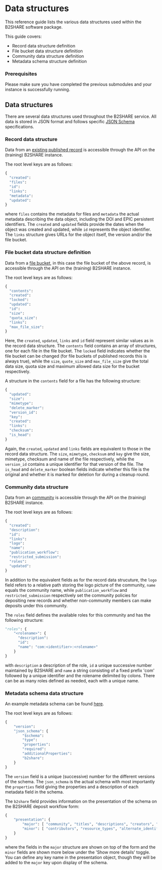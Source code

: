 # Data structures
This reference guide lists the various data structures used within the B2SHARE software package.

This guide covers:
- Record data structure definition
- File bucket data structure definition
- Community data structure definition
- Metadata schema structure definition

### Prerequisites
Please make sure you have completed the previous submodules and your instance is successfully running.

## Data structures
There are several data structures used throughout the B2SHARE service. All data is stored in JSON format and follows specific [JSON Schema](http://json-schema.org/) specifications.

### Record data structure
Data from an [existing published record](https://trng-b2share.eudat.eu/api/records/47077e3c4b9f4852a40709e338ad4620) is accessible through the API on the (training) B2SHARE instance.

The root level keys are as follows:

```python
{
  "created":
  "files":
  "id":
  "links":
  "metadata":
  "updated":
}
```

where `files` contains the metadata for files and `metadata` the actual metadata describing the data object, including the DOI and EPIC persistent identifiers. The `created` and `updated` fields provide the dates when the object was created and updated, while `id` represents the object identifier. The `links` structure gives URLs for the object itself, the version and/or the file bucket.

### File bucket data structure definition
Data from a [file bucket](https://trng-b2share.eudat.eu/api/files/2686d997-87e2-457f-996e-436bb55a84af), in this case the file bucket of the above record, is accessible through the API on the (training) B2SHARE instance.

The root level keys are as follows:

```python
{
  "contents":
  "created":
  "locked":
  "updated":
  "id":
  "size":
  "quota_size":
  "links":
  "max_file_size":
}
```

Here, the `created`, `updated`, `links` and `id` field represent similar values as in the record data structure. The `contents` field contains an array of structures, one for each file in the file bucket. The `locked` field indicates whether the file bucket can be changed (for file buckets of published records this is always true), while the `size`, `quote_size` and `max_file_size` give the total data size, quota size and maximum allowed data size for the bucket respectively.

A structure in the `contents` field for a file has the following structure:

```python
{
  "updated":
  "size":
  "mimetype":
  "delete_marker":
  "version_id":
  "key":
  "created":
  "links":
  "checksum":
  "is_head":
}
```

Again, the `created`, `updated` and `links` fields are equivalent to those in the record data structure. The `size`, `mimetype`, `checksum` and `key` give the size, mimetype, checksum and name of the file respectively, while the `version_id` contains a unique identifier for that version of the file. The `is_head` and `delete_marker` boolean fields indicate whether this file is the original and whether it is marked for deletion for during a cleanup round.

### Community data structure
Data from an [community](https://trng-b2share.eudat.eu/api/communities/e9b9792e-79fb-4b07-b6b4-b9c2bd06d095) is accessible through the API on the (training) B2SHARE instance.

The root level keys are as follows:

```python
{
  "created":
  "description":
  "id":
  "links":
  "logo":
  "name":
  "publication_workflow":
  "restricted_submission":
  "roles":
  "updated":
}
```

In addition to the equivalent fields as for the record data strucuture, the `logo` field refers to a relative path storing the logo picture of the community, `name` equals the community name, while `publication_workflow` and `restricted_submission` respectively set the community policies for depositing new records and whether non-community members can make deposits under this community.

The `roles` field defines the available roles for this community and has the following structure:

```python
"roles": {
    "<rolename>": {
      "description":
      "id":
      "name": "com:<identifier>:<rolename>"
    }
}
```

with `description` a description of the role, `id` a unique successive number maintained by B2SHARE and `name` a string consisting of a fixed prefix 'com' followed by a unique identifier and the rolename delimited by colons. There can be as many roles defined as needed, each with a unique name.

### Metadata schema data structure
An example metadata schema can be found [here](https://github.com/EUDAT-B2SHARE/b2share/blob/master/b2share/modules/schemas/root_schemas/root_schema_v0.json).

The root level keys are as follows:

```python
{
    "version":
    "json_schema": {
        "$schema":
        "type":
        "properties":
        "required":
        "additionalProperties":
        "b2share":
    }
}
```

The `version` field is a unique (successive) number for the different versions of the schema. The `json_schema` is the actual schema with most importantly the `properties` field giving the properties and a description of each metadata field in the schema.

The `b2share` field provides information on the presentation of the schema on the B2SHARE deposit workflow form:

```python
{
    "presentation": {
        "major": [ "community", "titles", "descriptions", "creators", "open_access", "embargo_date", "license", "disciplines", "keywords", "contact_email" ],
        "minor": [ "contributors", "resource_types", "alternate_identifiers", "version", "publisher", "language"]
    }
}
```

where the fields in the `major` structure are shown on top of the form and the `minor` fields are shown more below under the 'Show more details' toggle. You can define any key name in the presentation object, though they will be added to the `major` key upon display of the schema.
